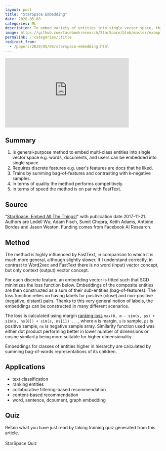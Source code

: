 ```yaml
---
layout: post
title: "StarSpace Embedding"
date: 2020-05-08
categories: ML
description: To embed variety of entities into single vector space, this paper describes general-purpose neural embedding model.
image: https://github.com/facebookresearch/StarSpace/blob/master/examples/starspace.png
permalink: /:categories/:title
redirect_from:
  - /papers/2020/05/08/starspace-embedding.html 
---
```


<iframe width="400" height="225" src="https://www.youtube-nocookie.com/embed/0bSsAeT-N6w?controls=0" frameborder="0" allow="accelerometer; autoplay; encrypted-media; gyroscope; picture-in-picture" allowfullscreen></iframe>

## Summary
1. Is general-purpose method to embed multi-class entities into single vector space e.g. words, documents, and users can be embedded into single space.
1. Requires discrete features e.g. user's features are docs that he liked.
1. Trains by summing bag-of-features and contrasting with k-negative samples.
1. In terms of quality the method performs competitively.
1. In terms of speed the method is on par with FastText.


## Source
"[StarSpace: Embed All The Things!](https://arxiv.org/abs/1709.03856)" with publication date 2017-11-21.
Authors are Ledell Wu, Adam Fisch, Sumit Chopra, Keith Adams, Antoine Bordes and Jason Weston.
Funding comes from Facebook AI Research.


## Method

The method is highly influenced by FastText, in comparison to which it is much more general, although slightly slower.
If I understand correctly, in contrast to Word2vec and FastText there is no word (input) vector concept, but only context (output) vector concept.

For each discrete feature, an embedding vector is fitted such that SGD minimizes the loss function below.
Embeddings of the composite entities are then constructed as a sum of their sub-entities (bag-of-features).
The loss function relies on having labels for positive (close) and non-positive (negative, distant) pairs.
Thanks to this very general notion of labels, the embeddings can be constructed in many different scenarios.

The loss is calculated using margin [ranking loss](https://gombru.github.io/2019/04/03/ranking_loss/) `max(0, m - sim(s, ps) + sim(s, ns[0]) + sim(s, ns[1]) ...`,
where `m` is margin, `s` is sample, `ps` is positive sample, `ns` is negative sample array.
Similarity function used was either dot product performing better in lower number of dimensions or cosine similarity being more suitable for higher dimensionality.

Embeddings for classes of entities higher in hierarchy are calculated by summing bag-of-words representations of its children.



## Applications
- text classification
- ranking entities
- collaborative filtering-based recommendation
- content-based recommendation
- word, sentence, dcoument, graph embedding

## Quiz

Retain what you have just read by taking training quiz generated from this article.<br>
<br>
<a class="btn btn-warning" style="text-decoration: none;" href="https://quizrecall.com/study/public-test?store_id=d0dfd88a-4712-42a6-bec3-68c86133d1ce">StarSpace Quiz</a>


